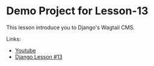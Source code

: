 Demo Project for Lesson-13
============================

This lesson introduce you to Django's Wagtail CMS.

Links:

* [Youtube](https://www.youtube.com/watch?v=plggtgoQjcs)
* [Django Lesson #13](https://www.django-lessons.com/lesson/lesson-13-wagtail-cms-part-1)
